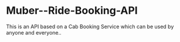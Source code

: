 # Muber--Ride-Booking-API
This is an API based on a Cab Booking Service which can be used by anyone and everyone..
